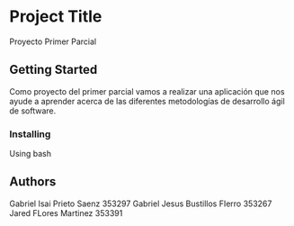 # Project Title

Proyecto Primer Parcial

## Getting Started

Como proyecto del primer parcial vamos a realizar una aplicación que nos ayude a aprender acerca de las diferentes metodologías de desarrollo ágil de software.

### Installing

Using bash
 
## Authors

Gabriel Isai Prieto Saenz 353297
Gabriel Jesus Bustillos FIerro 353267
Jared FLores Martinez 353391

